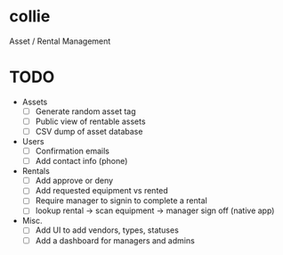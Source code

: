 collie
======

Asset / Rental Management

# TODO
- Assets
  - [ ] Generate random asset tag
  - [ ] Public view of rentable assets
  - [ ] CSV dump of asset database
- Users
  - [ ] Confirmation emails
  - [ ] Add contact info (phone)
- Rentals
  - [ ] Add approve or deny
  - [ ] Add requested equipment vs rented
  - [ ] Require manager to signin to complete a rental
  - [ ] lookup rental -> scan equipment -> manager sign off (native app)
- Misc.
  - [ ] Add UI to add vendors, types, statuses
  - [ ] Add a dashboard for managers and admins
